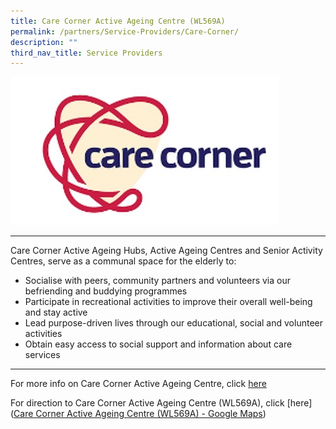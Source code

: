 ```yaml
---
title: Care Corner Active Ageing Centre (WL569A)
permalink: /partners/Service-Providers/Care-Corner/
description: ""
third_nav_title: Service Providers
---
```


![](/images/Care%20corner.jpg)

-----------------------------------------------
Care Corner Active Ageing Hubs, Active Ageing Centres and Senior Activity Centres, serve as a communal space for the elderly to:
- Socialise with peers, community partners and volunteers via our befriending and buddying programmes 
- Participate in recreational activities to improve their overall well-being and stay active 
- Lead purpose-driven lives through our educational, social and volunteer activities 
- Obtain easy access to social support and information about care services

----------------------------------------------

For more info on Care Corner Active Ageing Centre, click [here](https://www.carecorner.org.sg/active-ageing) 


For direction to Care Corner Active Ageing Centre (WL569A), click [here]([Care Corner Active Ageing Centre (WL569A) - Google Maps](https://www.google.com/maps/place/Care+Corner+Active+Ageing+Centre+(WL569A)/@1.3845232,103.7311962,13z/data=!4m5!3m4!1s0x31da13bb2a7c8be3:0x3f1d859b43f2cade!8m2!3d1.4298931!4d103.789782))